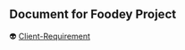 ## Document for Foodey Project

👽 [Client-Requirement](./Project/Requirements/ClientRequirement.md)
